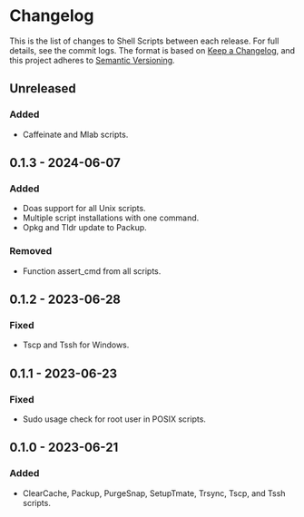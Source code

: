# Changelog

This is the list of changes to Shell Scripts between each release. For full
details, see the commit logs. The format is based on
[Keep a Changelog](https://keepachangelog.com/en/1.0.0/), and this project
adheres to [Semantic Versioning](https://semver.org/spec/v2.0.0.html).

## Unreleased

### Added

- Caffeinate and Mlab scripts.

## 0.1.3 - 2024-06-07

### Added

- Doas support for all Unix scripts.
- Multiple script installations with one command.
- Opkg and Tldr update to Packup.

### Removed

- Function assert_cmd from all scripts.

## 0.1.2 - 2023-06-28

### Fixed

- Tscp and Tssh for Windows.

## 0.1.1 - 2023-06-23

### Fixed

- Sudo usage check for root user in POSIX scripts.

## 0.1.0 - 2023-06-21

### Added

- ClearCache, Packup, PurgeSnap, SetupTmate, Trsync, Tscp, and Tssh scripts.
